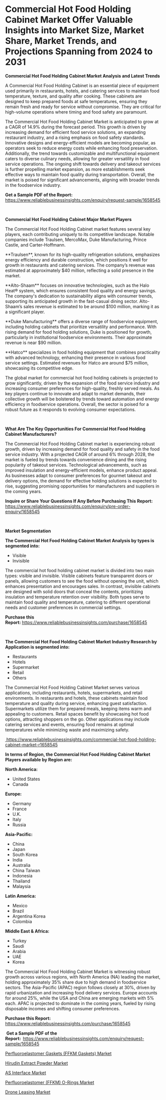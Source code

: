 <p><h1>Commercial Hot Food Holding Cabinet Market Offer Valuable Insights into Market Size, Market Share, Market Trends, and Projections Spanning from 2024 to 2031</h1></p><p><strong>Commercial Hot Food Holding Cabinet Market Analysis and Latest Trends</strong></p>
<p><p>A Commercial Hot Food Holding Cabinet is an essential piece of equipment used primarily in restaurants, hotels, and catering services to maintain food temperature, texture, and quality after cooking. These cabinets are designed to keep prepared foods at safe temperatures, ensuring they remain fresh and ready for service without compromise. They are critical for high-volume operations where timing and food safety are paramount.</p><p>The Commercial Hot Food Holding Cabinet Market is anticipated to grow at a CAGR of 14.9% during the forecast period. This growth is driven by increasing demand for efficient food service solutions, an expanding restaurant industry, and a rising emphasis on food safety standards. Innovative designs and energy-efficient models are becoming popular, as operators seek to reduce energy costs while enhancing food preservation. Additionally, the trend towards customizable and multifunctional equipment caters to diverse culinary needs, allowing for greater versatility in food service operations. The ongoing shift towards delivery and takeout services is further propelling market expansion, as more establishments seek effective ways to maintain food quality during transportation. Overall, the market is poised for significant advancements, aligning with broader trends in the foodservice industry.</p></p>
<p><strong>Get a Sample PDF of the Report:&nbsp;</strong> <a href="https://www.reliablebusinessinsights.com/enquiry/request-sample/1658545?utm_campaign=60&utm_medium=2&utm_source=Github&utm_content=ia&utm_term=28092024&utm_id=commercial-hot-food-holding-cabinet">https://www.reliablebusinessinsights.com/enquiry/request-sample/1658545</a></p>
<p>&nbsp;</p>
<p><strong>Commercial Hot Food Holding Cabinet Major Market Players</strong></p>
<p><p>The Commercial Hot Food Holding Cabinet market features several key players, each contributing uniquely to its competitive landscape. Notable companies include Traulsen, MercoMax, Duke Manufacturing, Prince Castle, and Carter-Hoffmann. </p><p>**Traulsen**, known for its high-quality refrigeration solutions, emphasizes energy efficiency and durable construction, which positions it well for growth in restaurants and catering services. The company’s revenue was estimated at approximately $40 million, reflecting a solid presence in the market.</p><p>**Alto-Shaam** focuses on innovative technologies, such as the Halo Heat® system, which ensures consistent food quality and energy savings. The company's dedication to sustainability aligns with consumer trends, supporting its anticipated growth in the fast-casual dining sector. Alto-Shaam’s sales revenue is estimated to be around $100 million, marking it as a significant player.</p><p>**Duke Manufacturing** offers a diverse range of foodservice equipment, including holding cabinets that prioritize versatility and performance. With rising demand for food holding solutions, Duke is positioned for growth, particularly in institutional foodservice environments. Their approximate revenue is near $90 million.</p><p>**Hatco** specializes in food holding equipment that combines practicality with advanced technology, enhancing their presence in various food service settings. Estimated revenues for Hatco are around $75 million, showcasing its competitive edge.</p><p>The global market for commercial hot food holding cabinets is projected to grow significantly, driven by the expansion of the food service industry and increasing consumer preferences for high-quality, freshly served meals. As key players continue to innovate and adapt to market demands, their collective growth will be bolstered by trends toward automation and energy efficiency in foodservice operations. Overall, the sector is poised for a robust future as it responds to evolving consumer expectations.</p></p>
<p>&nbsp;</p>
<p><strong>What Are The Key Opportunities For Commercial Hot Food Holding Cabinet Manufacturers?</strong></p>
<p><p>The Commercial Hot Food Holding Cabinet market is experiencing robust growth, driven by increasing demand for food quality and safety in the food service industry. With a projected CAGR of around 6% through 2028, the market is fueled by trends towards convenience dining and the rising popularity of takeout services. Technological advancements, such as improved insulation and energy-efficient models, enhance product appeal. As businesses adapt to consumer preferences for gourmet takeout and delivery options, the demand for effective holding solutions is expected to rise, suggesting promising opportunities for manufacturers and suppliers in the coming years.</p></p>
<p><strong>Inquire or Share Your Questions If Any Before Purchasing This Report:</strong> <a href="https://www.reliablebusinessinsights.com/enquiry/pre-order-enquiry/1658545?utm_campaign=60&utm_medium=2&utm_source=Github&utm_content=ia&utm_term=28092024&utm_id=commercial-hot-food-holding-cabinet">https://www.reliablebusinessinsights.com/enquiry/pre-order-enquiry/1658545</a></p>
<p>&nbsp;</p>
<p><strong>Market Segmentation</strong></p>
<p><strong>The Commercial Hot Food Holding Cabinet Market Analysis by types is segmented into:</strong></p>
<p><ul><li>Visible</li><li>Invisible</li></ul></p>
<p><p>The commercial hot food holding cabinet market is divided into two main types: visible and invisible. Visible cabinets feature transparent doors or panels, allowing customers to see the food without opening the unit, which enhances presentation and encourages sales. In contrast, invisible cabinets are designed with solid doors that conceal the contents, prioritizing insulation and temperature retention over visibility. Both types serve to maintain food quality and temperature, catering to different operational needs and customer preferences in commercial settings.</p></p>
<p><strong>Purchase this Report:&nbsp;</strong><a href="https://www.reliablebusinessinsights.com/purchase/1658545?utm_campaign=60&utm_medium=2&utm_source=Github&utm_content=ia&utm_term=28092024&utm_id=commercial-hot-food-holding-cabinet">https://www.reliablebusinessinsights.com/purchase/1658545</a></p>
<p>&nbsp;</p>
<p><strong>The Commercial Hot Food Holding Cabinet Market Industry Research by Application is segmented into:</strong></p>
<p><ul><li>Restaurants</li><li>Hotels</li><li>Supermarket</li><li>Retail</li><li>Others</li></ul></p>
<p><p>The Commercial Hot Food Holding Cabinet Market serves various applications, including restaurants, hotels, supermarkets, and retail environments. In restaurants and hotels, these cabinets maintain food temperature and quality during service, enhancing guest satisfaction. Supermarkets utilize them for prepared meals, keeping items warm and appealing to customers. Retail spaces benefit by showcasing hot food options, attracting shoppers on the go. Other applications may include catering services and events, ensuring food remains at optimal temperatures while minimizing waste and maximizing safety.</p></p>
<p><a href="https://www.reliablebusinessinsights.com/commercial-hot-food-holding-cabinet-market-r1658545?utm_campaign=60&utm_medium=2&utm_source=Github&utm_content=ia&utm_term=28092024&utm_id=commercial-hot-food-holding-cabinet">&nbsp;https://www.reliablebusinessinsights.com/commercial-hot-food-holding-cabinet-market-r1658545</a></p>
<p><strong>In terms of Region, the Commercial Hot Food Holding Cabinet Market Players available by Region are:</strong></p>
<p>
    <p> <strong> North America: </strong>
        <ul>
            <li>United States</li>
            <li>Canada</li>
        </ul>
        </p> 
    <p> <strong> Europe: </strong>
        <ul>
            <li>Germany</li>
            <li>France</li>
            <li>U.K.</li>
            <li>Italy</li>
            <li>Russia</li>
        </ul>
        </p> 
    <p> <strong> Asia-Pacific: </strong>
        <ul>
            <li>China</li>
            <li>Japan</li>
            <li>South Korea</li>
            <li>India</li>
            <li>Australia</li>
            <li>China Taiwan</li>
            <li>Indonesia</li>
            <li>Thailand</li>
            <li>Malaysia</li>
        </ul>
        </p> 
    <p> <strong> Latin America: </strong>
        <ul>
            <li>Mexico</li>
            <li>Brazil</li>
            <li>Argentina Korea</li>
            <li>Colombia</li>
        </ul>
        </p> 
    <p> <strong> Middle East & Africa: </strong>
        <ul>
            <li>Turkey</li>
            <li>Saudi</li>
            <li>Arabia</li>
            <li>UAE</li>
            <li>Korea</li>
        </ul>
    </p>
    </p>
<p><p>The Commercial Hot Food Holding Cabinet Market is witnessing robust growth across various regions, with North America (NA) leading the market, holding approximately 35% share due to high demand in foodservice sectors. The Asia-Pacific (APAC) region follows closely at 30%, driven by rapid urbanization and increasing food delivery services. Europe accounts for around 25%, while the USA and China are emerging markets with 5% each. APAC is projected to dominate in the coming years, fueled by rising disposable incomes and shifting consumer preferences.</p></p>
<p><strong>Purchase this Report: </strong><a href="https://www.reliablebusinessinsights.com/purchase/1658545?utm_campaign=60&utm_medium=2&utm_source=Github&utm_content=ia&utm_term=28092024&utm_id=commercial-hot-food-holding-cabinet">https://www.reliablebusinessinsights.com/purchase/1658545</a></p>
<p>&nbsp;<strong>Get a Sample PDF of the Report:&nbsp;&nbsp;</strong><a href="https://www.reliablebusinessinsights.com/enquiry/request-sample/1658545?utm_campaign=60&utm_medium=2&utm_source=Github&utm_content=ia&utm_term=28092024&utm_id=commercial-hot-food-holding-cabinet">https://www.reliablebusinessinsights.com/enquiry/request-sample/1658545</a></p>
<p><strong></strong></p>
<p><p><a href="https://github.com/MarilynDouglas476/Market-Research-Report-List-1/blob/main/perfluoroelastomer-gaskets-ffkm-gaskets-market.md?utm_campaign=60&utm_medium=2&utm_source=Github&utm_content=ia&utm_term=28092024&utm_id=commercial-hot-food-holding-cabinet">Perfluoroelastomer Gaskets (FFKM Gaskets) Market</a></p><p><a href="https://issuu.com/reportprime-2/docs/hirudin-extract-powder-market-size-_1a351eb0412dad?utm_campaign=60&utm_medium=2&utm_source=Github&utm_content=ia&utm_term=28092024&utm_id=commercial-hot-food-holding-cabinet">Hirudin Extract Powder Market</a></p><p><a href="https://www.linkedin.com/pulse/interface-industry-insights-report-analyzing-market-trends-qowif?utm_campaign=60&utm_medium=2&utm_source=Github&utm_content=ia&utm_term=28092024&utm_id=commercial-hot-food-holding-cabinet">AS Interface Market</a></p><p><a href="https://github.com/MelgarBasny/Market-Research-Report-List-1/blob/main/perfluoroelastomer-ffkm-o-rings-market.md?utm_campaign=60&utm_medium=2&utm_source=Github&utm_content=ia&utm_term=28092024&utm_id=commercial-hot-food-holding-cabinet">Perfluoroelastomer (FFKM) O-Rings Market</a></p><p><a href="https://issuu.com/reportprime-2/docs/drone-leasing-market-size-2030.pptx_439d72dcff1e14?utm_campaign=60&utm_medium=2&utm_source=Github&utm_content=ia&utm_term=28092024&utm_id=commercial-hot-food-holding-cabinet">Drone Leasing Market</a></p></p>